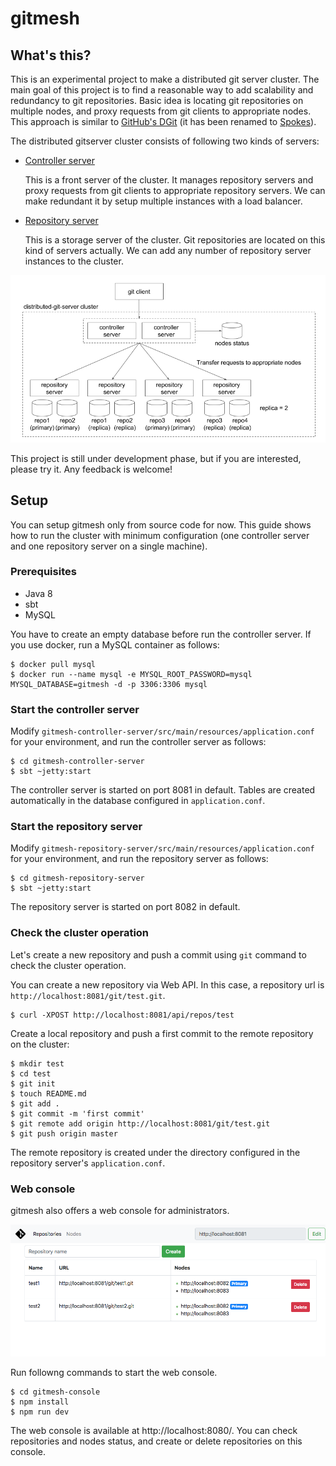 gitmesh
========

## What's this?

This is an experimental project to make a distributed git server cluster. The main goal of this project is to find a reasonable way to add scalability and redundancy to git repositories. Basic idea is locating git repositories on multiple nodes, and proxy requests from git clients to appropriate nodes. This approach is similar to [GitHub's DGit](https://githubengineering.com/introducing-dgit/) (it has been renamed to [Spokes](https://githubengineering.com/building-resilience-in-spokes/)).

The distributed gitserver cluster consists of following two kinds of servers:

- [Controller server](https://github.com/takezoe/gitmesh/tree/master/gitmesh-controller-server)

  This is a front server of the cluster. It manages repository servers and proxy requests from git clients to appropriate repository servers. We can make redundant it by setup multiple instances with a load balancer. 

- [Repository server](https://github.com/takezoe/gitmesh/tree/master/gitmesh-repository-server)

  This is a storage server of the cluster. Git repositories are located on this kind of servers actually. We can add any number of repository server instances to the cluster.

![Architecture](architecture.png)

This project is still under development phase, but if you are interested, please try it. Any feedback is welcome!

## Setup

You can setup gitmesh only from source code for now. This guide shows how to run the cluster with minimum configuration (one controller server and one repository server on a single machine).

### Prerequisites

- Java 8
- sbt
- MySQL

You have to create an empty database before run the controller server. If you use docker, run a MySQL container as follows:

```
$ docker pull mysql
$ docker run --name mysql -e MYSQL_ROOT_PASSWORD=mysql MYSQL_DATABASE=gitmesh -d -p 3306:3306 mysql
```

### Start the controller server

Modify `gitmesh-controller-server/src/main/resources/application.conf` for your environment, and run the controller server as follows:

```
$ cd gitmesh-controller-server
$ sbt ~jetty:start
```

The controller server is started on port 8081 in default. Tables are created automatically in the database configured in `application.conf`.

### Start the repository server

Modify `gitmesh-repository-server/src/main/resources/application.conf` for your environment, and run the repository server as follows:

```
$ cd gitmesh-repository-server
$ sbt ~jetty:start
```

The repository server is started on port 8082 in default.

### Check the cluster operation

Let's create a new repository and push a commit using `git` command to check the cluster operation.

You can create a new repository via Web API. In this case, a repository url is `http://localhost:8081/git/test.git`.

```
$ curl -XPOST http://localhost:8081/api/repos/test
```

Create a local repository and push a first commit to the remote repository on the cluster:

```
$ mkdir test
$ cd test
$ git init
$ touch README.md
$ git add .
$ git commit -m 'first commit'
$ git remote add origin http://localhost:8081/git/test.git
$ git push origin master
```

The remote repository is created under the directory configured in the repository server's `application.conf`.

### Web console

gitmesh also offers a web console for administrators.

![Web console](console.png)

Run followng commands to start the web console.

```
$ cd gitmesh-console
$ npm install
$ npm run dev
```

The web console is available at http://localhost:8080/. You can check repositories and nodes status, and create or delete repositories on this console.


